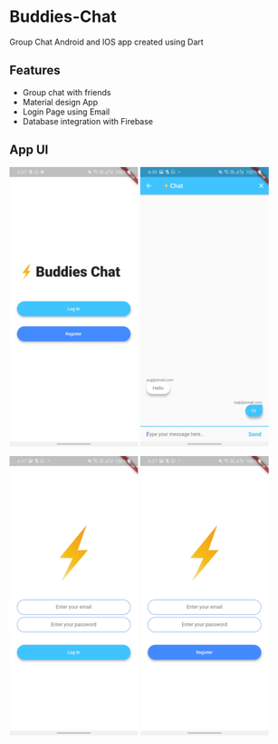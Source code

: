 # Buddies-Chat
Group Chat Android and IOS app created using Dart

## Features
* Group chat with friends
* Material design App
* Login Page using Email
* Database integration with Firebase

## App UI
<img src="./images/home.jpg" alt="Home" width="45%"/> <img src="./images/chat.jpg" alt="Chat" width="45%"/>

<img src="./images/login.jpg" alt="Login" width="45%"/> <img src="./images/register.jpg" alt="Register" width="45%"/>



